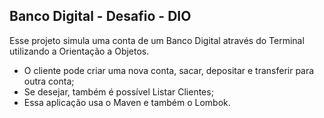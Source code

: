 ## Banco Digital - Desafio - DIO

Esse projeto simula uma conta de um Banco Digital através do Terminal utilizando a Orientação a Objetos. 

- O cliente pode criar uma nova conta, sacar, depositar e transferir para outra conta;
- Se desejar, também é possível Listar Clientes;
- Essa aplicação usa o Maven e também o Lombok.



 
